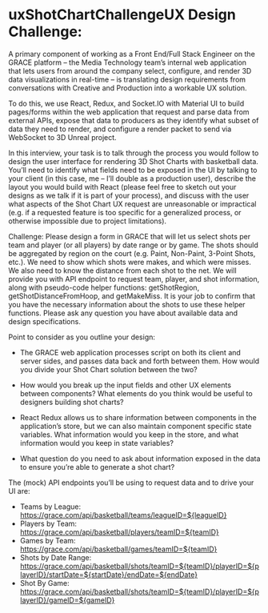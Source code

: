 # uxShotChartChallengeUX Design Challenge: 

A primary component of working as a Front End/Full Stack Engineer on the GRACE platform – the Media Technology team’s internal web application that lets users from around the company select, configure, and render 3D data visualizations in real-time – is translating design requirements from conversations with Creative and Production into a workable UX solution. 

To do this, we use React, Redux, and Socket.IO with Material UI to build pages/forms within the web application that request and parse data from external APIs, expose that data to producers as they identify what subset of data they need to render, and configure a render packet to send via WebSocket to 3D Unreal project. 
 
In this interview, your task is to talk through the process you would follow to design the user interface for rendering 3D Shot Charts with basketball data. You’ll need to identify what fields need to be exposed in the UI by talking to your client (in this case, me – I’ll double as a production user), describe the layout you would build with React (please feel free to sketch out your designs as we talk if it is part of your process), and discuss with the user what aspects of the Shot Chart UX request are unreasonable or impractical (e.g. if a requested feature is too specific for a generalized process, or otherwise impossible due to project limitations). 

Challenge: Please design a form in GRACE that will let us select shots per team and player (or all players) by date range or by game. The shots should be aggregated by region on the court (e.g. Paint, Non-Paint, 3-Point Shots, etc.). We need to show which shots were makes, and which were misses. We also need to know the distance from each shot to the net. We will provide you with API endpoint to request team, player, and shot information, along with pseudo-code helper functions: getShotRegion, getShotDistanceFromHoop, and getMakeMiss. It is your job to confirm that you have the necessary information about the shots to use these helper functions. Please ask any question you have about available data and design specifications. 

Point to consider as you outline your design: 

-	The GRACE web application processes script on both its client and server sides, and passes data back and forth between them. How would you divide your Shot Chart solution between the two? 

-	How would you break up the input fields and other UX elements between components? What elements do you think would be useful to designers building shot charts? 

-	React Redux allows us to share information between components in the application’s store, but we can also maintain component specific state variables. What information would you keep in the store, and what information would you keep in state variables? 

-	What question do you need to ask about information exposed in the data to ensure you’re able to generate a shot chart? 


The (mock) API endpoints you’ll be using to request data and to drive your UI are: 
-	Teams by League: https://grace.com/api/basketball/teams/leagueID=${leagueID}
-	Players by Team: https://grace.com/api/basketball/players/teamID=${teamID}
- Games by Team: https://grace.com/api/basketball/games/teamID=${teamID}
-	Shots by Date Range: https://grace.com/api/basketball/shots/teamID=${teamID}/playerID=${playerID}/startDate=${startDate}/endDate=${endDate}
-	Shot By Game: https://grace.com/api/basketball/shots/teamID=${teamID}/playerID=${playerID}/gameID=${gameID}


